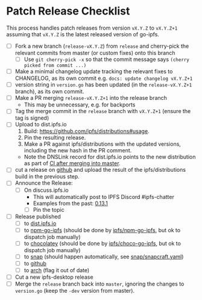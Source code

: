 # Patch Release Checklist

This process handles patch releases from version `vX.Y.Z` to `vX.Y.Z+1` assuming that `vX.Y.Z` is the latest released version of go-ipfs.
- [ ] Fork a new branch (`release-vX.Y.Z`) from `release` and cherry-pick the relevant commits from master (or custom fixes) onto this branch
  - [ ] Use `git cherry-pick -x` so that the commit message says `(cherry picked from commit ...)`
- [ ] Make a minimal changelog update tracking the relevant fixes to CHANGELOG, as its own commit e.g. `docs: update changelog vX.Y.Z+1`
- [ ] version string in `version.go` has been updated (in the `release-vX.Y.Z+1` branch), as its own commit. 
- [ ] Make a PR merging `release-vX.Y.Z+1` into the release branch
  - This may be unnecessary, e.g. for backports
- [ ] Tag the merge commit in the `release` branch with `vX.Y.Z+1` (ensure the tag is signed)
- [ ] Upload to dist.ipfs.io
  1. Build: https://github.com/ipfs/distributions#usage.
  2. Pin the resulting release.
  3. Make a PR against ipfs/distributions with the updated versions, including the new hash in the PR comment.
  - Note the DNSLink record for dist.ipfs.io points to the new distribution as part of [CI after merging into master](https://github.com/ipfs/distributions/blob/master/.github/workflows/main.yml#L154).
- [ ] cut a release on [github](https://github.com/ipfs/go-ipfs/releases) and upload the result of the ipfs/distributions build in the previous step.
- [ ] Announce the Release:
  - [ ] On discuss.ipfs.io
    - This will automatically post to IPFS Discord #ipfs-chatter
    - Examples from the past: [0.13.1](https://discuss.ipfs.io/t/go-ipfs-v0-13-1-has-been-released/14599)
    - [ ] Pin the topic
- [ ] Release published
  - [ ] to [dist.ipfs.io](https://dist.ipfs.io)
  - [ ] to [npm-go-ipfs](https://github.com/ipfs/npm-go-ipfs) (should be done by [ipfs/npm-go-ipfs](https://github.com/ipfs/npm-go-ipfs), but ok to dispatch job manually)
  - [ ] to [chocolatey](https://chocolatey.org/packages/go-ipfs) (should be done by [ipfs/choco-go-ipfs](https://github.com/ipfs/choco-go-ipfs/), but ok to dispatch job manually)
  - [ ] to [snap](https://snapcraft.io/ipfs) (should happen automatically, see [snap/snapcraft.yaml](https://github.com/ipfs/go-ipfs/blob/master/snap/snapcraft.yaml))
  - [ ] to [github](https://github.com/ipfs/go-ipfs/releases)
  - [ ] to [arch](https://www.archlinux.org/packages/community/x86_64/go-ipfs/) (flag it out of date)
- [ ] Cut a new ipfs-desktop release
- [ ] Merge the `release` branch back into `master`, ignoring the changes to `version.go` (keep the `-dev` version from master).
